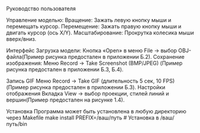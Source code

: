 Руководство пользователя

Управление моделью:
Вращение: Зажать левую кнопку мыши и перемещать курсор.
Перемещение: Зажать правую кнопку мыши и двигать курсор (ось X/Y).
Масштабирование: Прокрутка колесика мыши вверх/вниз.

Интерфейс
Загрузка модели: Кнопка «Open» в меню File → выбор OBJ-файла(Пример рисунка предостален в приложении Б.2).
Сохранение изображения: Меню Record → Take Screenshot (BMP/JPEG) (Пример рисунка предостален в приложении Б.3, Б.4).

Запись GIF
Меню Record → Take GIF (длительность 5 сек, 10 FPS) (Пример рисунка предостален в приложении Б.3).
Настройки отображения
 Вкладка View → выбор проекции, стилей линий и вершин(Пример предостален на рисунке 1.4).
 
Установка
Программа может быть установлена в любую директорию через Makefile
make install PREFIX=/ваш/путь  # Установка в /ваш/путь/bin  
